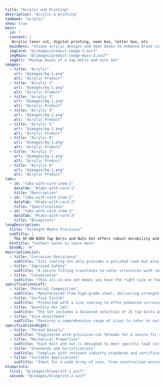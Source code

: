 ```yaml
---
title: "Acrylic and Printing"
description: "Acrylic & printing"
tabName: "acrylic"
show: true
main:
  id: 7
  content: |
   Acrylic laser cut, digital printing, neon box, letter box, etc
  mainDesc: "Unique acrylic designs and neon boxes to enhance brand visibility."
  imgCard: "@/images/product-image-3.avif"
  imgMain: "@/images/product-image-main-3.avif"
  imgAlt: "Mockup boxes of a tap bolts and nuts set"
images:
  - title: "Acrylic"
    url: "@images/bg-1.png"
    alt: "Acrylic Product"
  - title: "Acrylic 2"
    url: "@images/bg-1.png"
    alt: "Acrylic Product"
  - title: "Acrylic 3"
    url: "@images/bg-1.png"
    alt: "Acrylic Product"
  - title: "Acrylic 4"
    url: "@images/bg-1.png"
    alt: "Acrylic Product"
  - title: "Acrylic 5"
    url: "@images/bg-1.png"
    alt: "Acrylic Product"
  - title: "Acrylic 6"
    url: "@images/bg-1.png"
    alt: "Acrylic Product"
  - title: "Acrylic 7"
    url: "@images/bg-1.png"
    alt: "Acrylic Product"
  - title: "Acrylic 8"
    url: "@images/bg-1.png"
    alt: "Acrylic Product"
tabs:
  - id: "tabs-with-card-item-1"
    dataTab: "#tabs-with-card-1"
    title: "Description"
  - id: "tabs-with-card-item-2"
    dataTab: "#tabs-with-card-2"
    title: "Specifications"
  - id: "tabs-with-card-item-3"
    dataTab: "#tabs-with-card-3"
    title: "Blueprints"
longDescription:
  title: "Strength Meets Precision"
  subTitle: |
    The SF-BN B203 Tap Bolts and Nuts Set offers robust durability and precision for construction professionals, ensuring reliable performance in every application, from house framing to machinery assembly.
  btnTitle: "Contact sales to learn more"
  btnURL: "#"
descriptionList:
  - title: "Corrosion Resistance"
    subTitle: "Zinc coating not only provides a polished look but also shields against corrosion, ensuring longevity."
  - title: "Improved Safety"
    subTitle: "A secure fitting translates to safer structures with reduced risk of component failure."
  - title: "Convenience"
    subTitle: "This all-in-one set means you have the right size on hand, cutting down on project delays and additional trips to the hardware store."
specificationsLeft:
  - title: "Material Composition"
    subTitle: "Manufactured from high-grade steel, delivering strength and reliability for demanding applications."
  - title: "Surface Finish"
    subTitle: "Protected with a zinc coating to offer enhanced corrosion resistance and longevity."
  - title: "Quantity Per Set"
    subTitle: "The set includes a balanced selection of 25 tap bolts and 25 matching nuts."
  - title: "Size Assortment"
    subTitle: "Features a comprehensive range of sizes to cater to various project requirements, ensuring compatibility and versatility."
specificationsRight:
  - title: "Thread Details"
    subTitle: "Engineered with precision-cut threads for a secure fit and easy installation."
  - title: "Mechanical Properties"
    subTitle: "Each bolt and nut is designed to meet specific load rating or strength grades, suitable for structural applications."
  - title: "Standards and Certifications"
    subTitle: "Complies with relevant industry standards and certifications, ensuring consistent quality and safety."
  - title: "Suitable Applications"
    subTitle: "Ideal for a wide array of uses, from construction environments to mechanical assemblies that demand strong and secure joints."
blueprints:
  first: "@/images/blueprint-1.avif"
  second: "@/images/blueprint-2.avif"  
---
```

